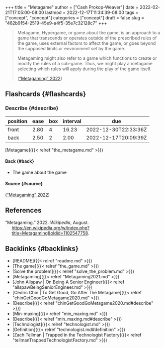 +++
title = "Metagame"
author = ["Cash Prokop-Weaver"]
date = 2022-02-21T17:05:00-08:00
lastmod = 2022-12-17T11:34:39-08:00
tags = ["concept", "concept"]
categories = ["concept"]
draft = false
slug = "462b9154-2519-45e9-a4f5-35e7c32128c7"
+++

> Metagame, Hypergame, or game about the game, is an approach to a game that transcends or operates outside of the prescribed rules of the game, uses external factors to affect the game, or goes beyond the supposed limits or environment set by the game.
>
> Metagaming might also refer to a game which functions to create or modify the rules of a sub-game. Thus, we might play a metagame selecting which rules will apply during the play of the game itself.
>
> (<a href="#citeproc_bib_item_1">“Metagaming” 2022</a>)


## Flashcards {#flashcards}


### Describe {#describe}

| position | ease | box | interval | due                  |
|----------|------|-----|----------|----------------------|
| front    | 2.80 | 4   | 16.23    | 2022-12-30T22:33:36Z |
| back     | 2.50 | 2   | 2.00     | 2022-12-17T20:09:39Z |

[Metagame]({{< relref "the_metagame.md" >}})


#### Back {#back}

-   The game about the game


#### Source {#source}

(<a href="#citeproc_bib_item_1">“Metagaming” 2022</a>)

## References

<style>.csl-entry{text-indent: -1.5em; margin-left: 1.5em;}</style><div class="csl-bib-body">
  <div class="csl-entry"><a id="citeproc_bib_item_1"></a>“Metagaming.” 2022. <i>Wikipedia</i>, August. <a href="https://en.wikipedia.org/w/index.php?title=Metagaming&oldid=1102547758">https://en.wikipedia.org/w/index.php?title=Metagaming&#38;oldid=1102547758</a>.</div>
</div>


## Backlinks {#backlinks}

-   [README]({{< relref "readme.md" >}})
-   [The game]({{< relref "the_game.md" >}})
-   [Solve the problem]({{< relref "solve_the_problem.md" >}})
-   [Metagaming]({{< relref "Metagaming2021.md" >}})
-   [John Allspaw | On Being A Senior Engineer]({{< relref "allspawBeingSeniorEngineer.md" >}})
-   [Cedric Chin | To Get Good, Go After The Metagame]({{< relref "chinGetGoodGoMetagame2020.md" >}})
-   [Describe]({{< relref "chinGetGoodGoMetagame2020.md#describe" >}})
-   [Min-maxing]({{< relref "min_maxing.md" >}})
-   [Describe]({{< relref "min_maxing.md#describe" >}})
-   [Technologist]({{< relref "technologist.md" >}})
-   [Definition]({{< relref "technologist.md#definition" >}})
-   [Zach Tellman | Trapped in the Technologist Factory]({{< relref "tellmanTrappedTechnologistFactory.md" >}})
